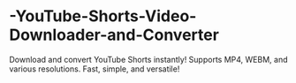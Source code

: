 # -YouTube-Shorts-Video-Downloader-and-Converter
Download and convert YouTube Shorts instantly! Supports MP4, WEBM, and various resolutions. Fast, simple, and versatile! 
